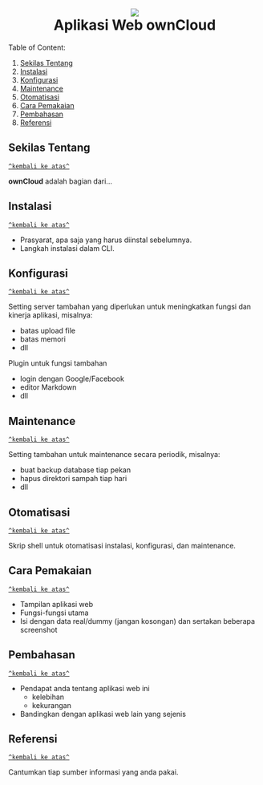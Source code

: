 <h1 id="top" align="center"><img src="https://upload.wikimedia.org/wikipedia/commons/f/f6/OwnCloud_logo_and_wordmark.svg"><br />Aplikasi Web ownCloud</h1>

Table of Content:

1. [Sekilas Tentang](#sekilas-tentang)
2. [Instalasi](#instalasi)
3. [Konfigurasi](#konfigurasi)
4. [Maintenance](#maintenance)
5. [Otomatisasi](#otomatisasi)
6. [Cara Pemakaian](#cara-pemakaian)
7. [Pembahasan](#pembahasan)
8. [Referensi](#referensi)

## Sekilas Tentang
[`^kembali ke atas^`](#top)

__ownCloud__ adalah bagian dari...


## Instalasi
[`^kembali ke atas^`](#top)

- Prasyarat, apa saja yang harus diinstal sebelumnya.
- Langkah instalasi dalam CLI.


## Konfigurasi
[`^kembali ke atas^`](#top)

Setting server tambahan yang diperlukan untuk meningkatkan fungsi dan kinerja aplikasi, misalnya:
- batas upload file
- batas memori
- dll

Plugin untuk fungsi tambahan
- login dengan Google/Facebook
- editor Markdown
- dll


##  Maintenance
[`^kembali ke atas^`](#top)

Setting tambahan untuk maintenance secara periodik, misalnya:
- buat backup database tiap pekan
- hapus direktori sampah tiap hari
- dll


## Otomatisasi
[`^kembali ke atas^`](#top)

Skrip shell untuk otomatisasi instalasi, konfigurasi, dan maintenance.


## Cara Pemakaian
[`^kembali ke atas^`](#top)

- Tampilan aplikasi web
- Fungsi-fungsi utama
- Isi dengan data real/dummy (jangan kosongan) dan sertakan beberapa screenshot


## Pembahasan
[`^kembali ke atas^`](#top)

- Pendapat anda tentang aplikasi web ini
    - kelebihan
    - kekurangan
- Bandingkan dengan aplikasi web lain yang sejenis


## Referensi
[`^kembali ke atas^`](#top)

Cantumkan tiap sumber informasi yang anda pakai.
